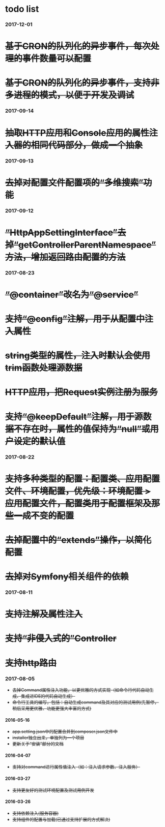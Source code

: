 # todo list

### 2017-12-01

# ~~基于CRON的队列化的异步事件，每次处理的事件数量可以配置~~
# ~~基于CRON的队列化的异步事件，支持非多进程的模式，以便于开发及调试~~

### 2017-09-14

# ~~抽取HTTP应用和Console应用的属性注入器的相同代码部分，做成一个抽象~~

### 2017-09-13

# ~~去掉对配置文件配置项的“多维搜索”功能~~

### 2017-09-12

# ~~“HttpAppSettingInterface”去掉“getControllerParentNamespace”方法，增加返回路由配置的方法~~

### 2017-08-23

# ~~“@container”改名为“@service”~~
# ~~支持“@config”注解，用于从配置中注入属性~~
# ~~string类型的属性，注入时默认会使用trim函数处理源数据~~
# ~~HTTP应用，把Request实例注册为服务~~
# ~~支持“@keepDefault”注解，用于源数据不存在时，属性的值保持为“null”或用户设定的默认值~~

### 2017-08-22

# ~~支持多种类型的配置：配置类、应用配置文件、环境配置，优先级：环境配置 > 应用配置文件，配置类用于配置框架及那些一成不变的配置~~
# ~~去掉配置中的“extends”操作，以简化配置~~
# ~~去掉对Symfony相关组件的依赖~~

### 2017-08-11

# ~~支持注解及属性注入~~
# ~~支持“非侵入式的”Controller~~
# ~~支持http路由~~

### 2017-08-05

* ~~去掉Command属性注入功能，以更优雅的方式实现（如命令行代码自动生成、集成进IDE的代码自动生成）~~
* ~~命令行工具的编写，包括：自动生成command及其对应的测试用例(先暂停，稍后采用更优雅、功能更强大丰富的方式)~~

#### 2016-05-16

* ~~app.setting.json中的配置合并到composer.json文件中~~
* ~~installer独立出来，单独列为一个项目~~
* ~~更新关于“安装”部分的文档~~

#### 2016-04-07

* ~~支持对command进行属性值注入（如：注入请求参数、注入服务）~~

#### 2016-03-27

* ~~支持更友好的测试环境配置及测试用例开发~~

#### 2016-03-26

* ~~支持依赖注入(服务容器)~~
* ~~支持组件的配置与加载(已通过支持扩展的方式解决)~~